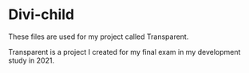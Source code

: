 # Divi-child

These files are used for my project called Transparent.

Transparent is a project I created for my final exam in my development study in 2021.
